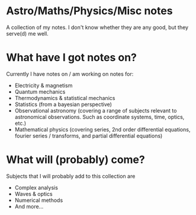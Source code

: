 # Astro/Maths/Physics/Misc notes
A collection of my notes. I don't know whether they are any good, but they serve(d) me well.

# What have I got notes on?
Currently I have notes on / am working on notes for:

- Electricity & magnetism
- Quantum mechanics
- Thermodynamics & statistical mechanics
- Statistics (from a bayesian perspective)
- Observational astronomy (covering a range of subjects relevant to astronomical observations. Such as coordinate systems, time, optics, etc.)
- Mathematical physics (covering series, 2nd order differential equations, fourier series / transforms, and partial differential equations)

# What will (probably) come?
Subjects that I will probably add to this collection are 

- Complex analysis
- Waves & optics
- Numerical methods
- And more...

